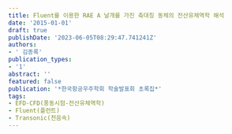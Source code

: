 ```yaml
---
title: Fluent를 이용한 RAE A 날개를 가진 축대칭 동체의 전산유체역학 해석
date: '2015-01-01'
draft: true
publishDate: '2023-06-05T08:29:47.741241Z'
authors:
- ' 김종록'
publication_types:
- '1'
abstract: ''
featured: false
publication: '*한국항공우주학회 학술발표회 초록집*'
tags:
- EFD-CFD(풍동시험-전산유체역학)
- Fluent(플런트)
- Transonic(천음속)
---
```


